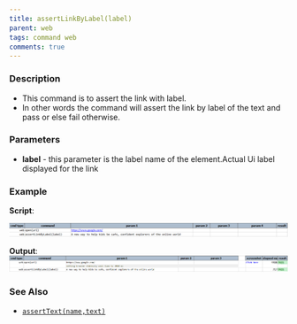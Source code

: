 ```yaml
---
title: assertLinkByLabel(label)
parent: web
tags: command web
comments: true
---
```


### Description

- This command is to assert the link with label.
- In other words the command will assert the link by label of the text and pass or else fail otherwise.

### Parameters

- **label** - this parameter is the label name of the element.Actual Ui label displayed for the link

### Example

**Script**:<br/>

![](image/assertLinkByLabel_01.png)

**Output**:<br/>
![](image/assertLinkByLabel_02.png)

### See Also

- [`assertText(name,text)`](assertText(locator,text).html)